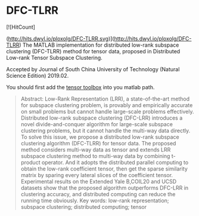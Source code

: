 # DFC-TLRR

[![HitCount]

(http://hits.dwyl.io/ploxolg/DFC-TLRR.svg)](http://hits.dwyl.io/ploxolg/DFC-TLRR)
The MATLAB implementation for distributed low-rank subspace clustering (DFC-TLRR) method for tensor data, proposed in Distributed Low-rank Tensor Subspace Clustering.

Accepted by Journal of South China University of Technology (Natural Science Edition) 2019.02.

You should first add the [tensor toolbox](https://github.com/andrewssobral/tensor_toolbox) into you matlab path.
    
> Abstract: Low-Rank Representation (LRR), a state-of-the-art method for subspace clustering problem, is provably and empirically accurate on small problems but cannot handle large-scale problems effectively. Distributed low-rank subspace clustering (DFC-LRR) introduces a novel divide-and-conquer algorithm for large-scale subspace clustering problems, but it cannot handle the multi-way data directly. To solve this issue, we propose a distributed low-rank subspace clustering algorithm (DFC-TLRR) for tensor data. The proposed method considers multi-way data as tensor and extends LRR subspace clustering method to multi-way data by combining t-product operator. And it adopts the distributed parallel computing to obtain the low-rank coefficient tensor, then get the sparse similarity matrix by sparing every lateral slices of the coefficient tensor. Experimental results on the Extended Yale B,COIL20 and UCSD datasets show that the proposed algorithm outperforms DFC-LRR in clustering accuracy, and distributed computing can reduce the running time obviously.
Key words: low-rank representation; subspace clustering; distributed computing; tensor

